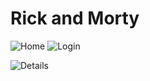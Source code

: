 # Rick and Morty


![Home](https://github.com/Klem26/rickandmortyapi/blob/main/src/img/home-page.png)
![Login](https:/github.com/Klem26/rickandmortyapi/blob/main/src/img/login-page.png)

![Details](https://github.com/Klem26/rickandmortyapi/blob/main/src/img/details.png)
